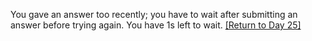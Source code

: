 You gave an answer too recently; you have to wait after submitting an answer before trying again.  You have 1s left to wait. <a href="/2018/day/25">[Return to Day 25]</a>



